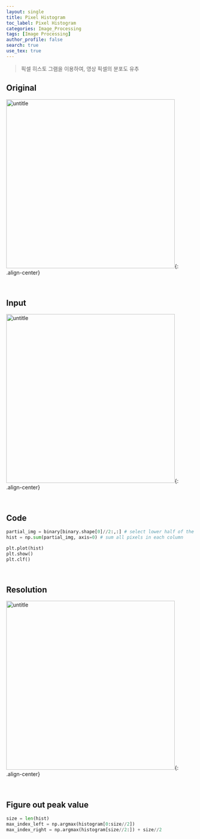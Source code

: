 ```yaml
---
layout: single
title: Pixel Histogram
toc_label: Pixel Histogram
categories: Image_Processing
tags: [Image Processing]
author_profile: false
search: true
use_tex: true
---
```


> 픽셀 히스토 그램을 이용하여, 영상 픽셀의 분포도 유추

## Original

<img width="450" alt="untitle" src="https://github.com/woo-kyu/woo-kyu.github.io/assets/102133610/9b301a2a-bbc6-4e8a-8198-fa89c2373e0c">{: .align-center}


<br>

## Input

<img width="450" alt="untitle" src="https://github.com/woo-kyu/woo-kyu.github.io/assets/102133610/6fa8cba2-9d29-49d9-88b9-59c1d895b1f4)">{: .align-center}


<br>

## Code

```python
partial_img = binary[binary.shape[0]//2:,:] # select lower half of the image
hist = np.sum(partial_img, axis=0) # sum all pixels in each column

plt.plot(hist)
plt.show()
plt.clf()
```

<br>

## Resolution

<img width="450" alt="untitle" src="https://github.com/woo-kyu/woo-kyu.github.io/assets/102133610/c8b724ca-943a-464e-a15f-e7538fadbf28">{: .align-center}

<br>

## Figure out peak value
```python
size = len(hist)
max_index_left = np.argmax(histogram[0:size//2])
max_index_right = np.argmax(histogram[size//2:]) + size//2
```